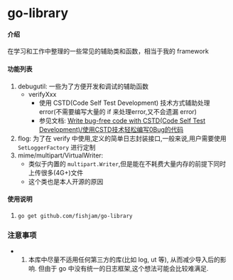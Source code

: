 # go-library

#### 介绍
在学习和工作中整理的一些常见的辅助类和函数，相当于我的 framework


#### 功能列表

1. debugutil: 一些为了方便开发和调试的辅助函数
   - verifyXxx 
     - 使用 CSTD(Code Self Test  Development) 技术方式辅助处理 error(不需要编写大量的 if 来处理error,又不会遗漏 error)
     - 参见文档: [Write bug-free code with CSTD(Code Self Test  Development)/使用CSTD技术轻松编写0Bug的代码](doc/使用CSTD技术轻松编写0Bug的代码.doc) 
2. flog: 为了在 verify 中使用,定义的简单日志封装接口,一般来说,用户需要使用 `SetLoggerFactory` 进行定制
3. mime/multipart/VirtualWriter:
   - 类似于内置的 `multipart.Writer`,但是能在不耗费大量内存的前提下同时上传很多(4G+)文件
   - 这个类也是本人开源的原因

#### 使用说明

1. `go get github.com/fishjam/go-library`


### 注意事项
- 1. 本库中尽量不适用任何第三方的库(比如 log, ut 等), 从而减少导入后的影响.
     但由于 go 中没有统一的日志框架,这个想法可能会比较难满足.